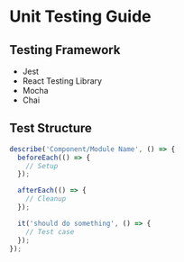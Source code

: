 # Unit Testing Guide

## Testing Framework
- Jest
- React Testing Library
- Mocha
- Chai

## Test Structure
```javascript
describe('Component/Module Name', () => {
  beforeEach(() => {
    // Setup
  });

  afterEach(() => {
    // Cleanup
  });

  it('should do something', () => {
    // Test case
  });
});
